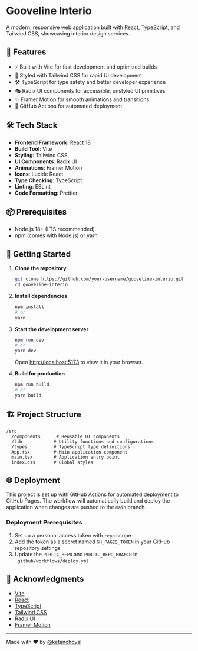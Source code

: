 # Gooveline Interio

A modern, responsive web application built with React, TypeScript, and Tailwind CSS, showcasing interior design services.

## 🚀 Features

- ⚡ Built with Vite for fast development and optimized builds
- 🎨 Styled with Tailwind CSS for rapid UI development
- 🛠️ TypeScript for type safety and better developer experience
- 🎭 Radix UI components for accessible, unstyled UI primitives
- ✨ Framer Motion for smooth animations and transitions
- 🔄 GitHub Actions for automated deployment

## 🛠️ Tech Stack

- **Frontend Framework**: React 18
- **Build Tool**: Vite
- **Styling**: Tailwind CSS
- **UI Components**: Radix UI
- **Animations**: Framer Motion
- **Icons**: Lucide React
- **Type Checking**: TypeScript
- **Linting**: ESLint
- **Code Formatting**: Prettier

## 📦 Prerequisites

- Node.js 18+ (LTS recommended)
- npm (comes with Node.js) or yarn

## 🚀 Getting Started

1. **Clone the repository**
   ```bash
   git clone https://github.com/your-username/gooveline-interio.git
   cd gooveline-interio
   ```

2. **Install dependencies**
   ```bash
   npm install
   # or
   yarn
   ```

3. **Start the development server**
   ```bash
   npm run dev
   # or
   yarn dev
   ```
   Open [http://localhost:5173](http://localhost:5173) to view it in your browser.

4. **Build for production**
   ```bash
   npm run build
   # or
   yarn build
   ```

## 🏗️ Project Structure

```
/src
  /components      # Reusable UI components
  /lib            # Utility functions and configurations
  /types          # TypeScript type definitions
  App.tsx         # Main application component
  main.tsx        # Application entry point
  index.css       # Global styles
```

## 🌐 Deployment

This project is set up with GitHub Actions for automated deployment to GitHub Pages. The workflow will automatically build and deploy the application when changes are pushed to the `main` branch.

### Deployment Prerequisites

1. Set up a personal access token with `repo` scope
2. Add the token as a secret named `GH_PAGES_TOKEN` in your GitHub repository settings
3. Update the `PUBLIC_REPO` and `PUBLIC_REPO_BRANCH` in `.github/workflows/deploy.yml`

## 🙏 Acknowledgments

- [Vite](https://vitejs.dev/)
- [React](https://reactjs.org/)
- [TypeScript](https://www.typescriptlang.org/)
- [Tailwind CSS](https://tailwindcss.com/)
- [Radix UI](https://www.radix-ui.com/)
- [Framer Motion](https://www.framer.com/motion/)

---

Made with ❤️ by [@ketanchoyal](https://github.com/ketanchoyal)
